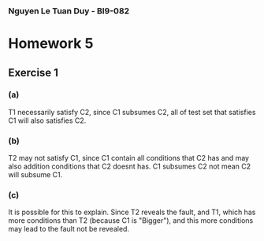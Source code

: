 ### Nguyen Le Tuan Duy - BI9-082

# Homework 5
## Exercise 1

### (a)
T1 necessarily satisfy C2, since C1 subsumes C2, all of test set that satisfies C1 will also satisfies C2.

### (b)
T2 may not satisfy C1, since C1 contain all conditions that C2 has and may also addition conditions that C2 doesnt has. C1 subsumes C2 not mean C2 will subsume C1.

### (c)
It is possible for this to explain. Since T2 reveals the fault, and T1, which has more conditions than T2 (because C1 is "Bigger"), and this more conditions may lead to the fault not be revealed.

